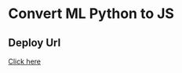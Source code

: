 # Convert ML Python to JS


## Deploy Url

<a href=https://incomparable-platypus-fac04d.netlify.app/>Click here</a>
